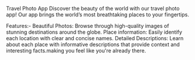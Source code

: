 Travel Photo App
Discover the beauty of the world with our travel photo app! Our app brings the world’s most breathtaking places to your fingertips.

Features:-
Beautiful Photos: Browse through high-quality images of stunning destinations around the globe.
Place information: Easily identify each location with clear and concise names.
Detailed Descriptions: Learn about each place with informative descriptions that provide context and interesting facts.making you feel like you're already there.
